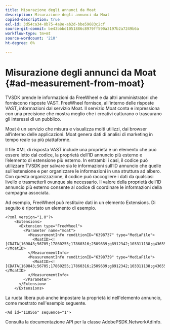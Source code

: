 ```yaml
---
title: Misurazione degli annunci da Moat
description: Misurazione degli annunci da Moat
copied-description: true
exl-id: 3d54ca34-0b75-4a8e-ab2d-bbe59683c2cf
source-git-commit: be43bbbd1051886c8979ff590a3197b2a7249b6a
workflow-type: tm+mt
source-wordcount: '210'
ht-degree: 0%

---
```


# Misurazione degli annunci da Moat {#ad-measurement-from-moat}

TVSDK prende le informazioni da FreeWheel e da altri amministratori che forniscono risposte VAST. FreeWheel fornisce, all&#39;interno delle risposte VAST, informazioni dal servizio Moat. Il servizio Moat conta e impressiona con una precisione che mostra meglio che i creativi catturano o trascurano gli interessi di un pubblico.

Moat è un servizio che misura e visualizza molti utilizzi, dai browser all’interno delle applicazioni. Moat genera dati di analisi di marketing in tempo reale su più piattaforme.

Il file XML di risposta VAST include una proprietà e un elemento che può essere letto dal codice, la proprietà dell’ID annuncio più esterno e l’elemento di estensione più esterno. In entrambi i casi, il codice può utilizzare TVSDK per salvare sia le informazioni sull’ID annuncio che quelle sull’estensione e per organizzare le informazioni in una struttura ad albero. Con questa organizzazione, il codice può raccogliere i dati da qualsiasi livello e trasmetterli ovunque sia necessario. Il valore della proprietà dell’ID annuncio più esterno consente al codice di coordinare le informazioni della campagna associata.

Ad esempio, FreeWheel può restituire dati in un elemento Extensions. Di seguito è riportato un elemento di esempio.

```
<?xml version="1.0"?> 
    <Extensions> 
      <Extension type="FreeWheel"> 
        <Parameter name="moat"> 
          <MeasurementInfo renditionID="6398737" type="MediaFile"> 
            <MoatID><![CDATA[169843;56705;17860255;17860316;2509639;g8912342;103311138;g436558;530633]]></MoatID> 
          </MeasurementInfo> 
          <MeasurementInfo renditionID="6398739" type="MediaFile"> 
            <MoatID><![CDATA[169843;56705;17860255;17860316;2509639;g8912342;103311138;g436558;530633]]></MoatID> 
          </MeasurementInfo> 
        </Parameter> 
      </Extension> 
    </Extensions> 
```

La ruota libera può anche impostare la proprietà id nell&#39;elemento annuncio, come mostrato nell&#39;esempio seguente.

```
<Ad id="118566" sequence="1">
```

Consulta la documentazione API per la classe AdobePSDK.NetworkAdInfo.
